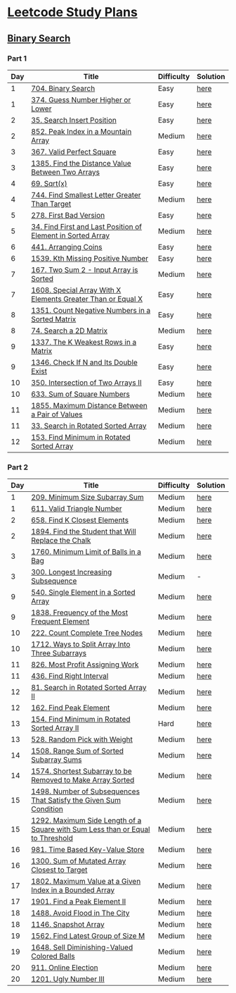 
# [Leetcode Study Plans](https://leetcode.com/study-plan/)

## [Binary Search](https://leetcode.com/study-plan/binary-search/)

### Part 1

Day | Title | Difficulty | Solution
--- | --- | --- | ---
1 | [704. Binary Search](https://leetcode.com/problems/binary-search/) | Easy | [here](https://github.com/Suvradippaul/Leetcode-study-plans/blob/main/Binary%20Search/Part%201/Solutions/Binary%20Search.md)
1 | [374. Guess Number Higher or Lower](https://leetcode.com/problems/guess-number-higher-or-lower/) |Easy | [here](https://github.com/Suvradippaul/Leetcode-study-plans/blob/main/Binary%20Search/Part%201/Solutions/Guess%20Number%20Higher%20or%20Lower.md)
2 | [35. Search Insert Position](https://leetcode.com/problems/search-insert-position/) | Easy | [here](https://github.com/Suvradippaul/Leetcode-study-plans/blob/main/Binary%20Search/Part%201/Solutions/Search%20Insert%20Position.md)
2 | [852. Peak Index in a Mountain Array](https://leetcode.com/problems/peak-index-in-a-mountain-array/) | Medium | [here](https://github.com/Suvradippaul/Leetcode-study-plans/blob/main/Binary%20Search/Part%201/Solutions/Peak%20Index%20in%20a%20Mountain%20Array.md)
3 | [367. Valid Perfect Square](https://leetcode.com/problems/valid-perfect-square/) | Easy | [here](https://github.com/Suvradippaul/Leetcode-study-plans/blob/main/Binary%20Search/Part%201/Solutions/Valid%20Perfect%20Square.md)
3 | [1385. Find the Distance Value Between Two Arrays](https://leetcode.com/problems/find-the-distance-value-between-two-arrays/) | Easy | [here](https://github.com/Suvradippaul/Leetcode-study-plans/blob/main/Binary%20Search/Part%201/Solutions/Find%20the%20Distance%20Value%20Between%20Two%20Arrays.md)
4 | [69. Sqrt(x)](https://leetcode.com/problems/sqrtx/) | Easy | [here](https://github.com/Suvradippaul/Leetcode-study-plans/blob/main/Binary%20Search/Part%201/Solutions/Sqrt(x).md)
4 | [744. Find Smallest Letter Greater Than Target](https://leetcode.com/problems/find-smallest-letter-greater-than-target/) | Medium | [here](https://github.com/Suvradippaul/Leetcode-study-plans/blob/main/Binary%20Search/Part%201/Solutions/Find%20Smallest%20Letter%20Greater%20Than%20Target.md)
5 | [278. First Bad Version](https://leetcode.com/problems/first-bad-version/) | Easy | [here](https://github.com/Suvradippaul/Leetcode-study-plans/blob/main/Binary%20Search/Part%201/Solutions/First%20Bad%20Version.md)
5 | [34. Find First and Last Position of Element in Sorted Array](https://leetcode.com/problems/find-first-and-last-position-of-element-in-sorted-array/) | Medium | [here](https://github.com/Suvradippaul/Leetcode-study-plans/blob/main/Binary%20Search/Part%201/Solutions/Find%20First%20and%20Last%20Position%20of%20Element%20in%20Sorted%20Array.md)
6 | [441. Arranging Coins](https://leetcode.com/problems/arranging-coins/) | Easy | [here](https://github.com/Suvradippaul/Leetcode-study-plans/blob/main/Binary%20Search/Part%201/Solutions/Arranging%20Coins.md)
6 | [1539. Kth Missing Positive Number](https://leetcode.com/problems/kth-missing-positive-number/) | Easy | [here](https://github.com/Suvradippaul/Leetcode-study-plans/blob/main/Binary%20Search/Part%201/Solutions/Kth%20Missing%20Positive%20Number.md)
7 | [167. Two Sum 2 - Input Array is Sorted](https://leetcode.com/problems/two-sum-ii-input-array-is-sorted/) | Medium | [here](https://github.com/Suvradippaul/Leetcode-study-plans/blob/main/Binary%20Search/Part%201/Solutions/Two%20Sum%20II%20-%20Input%20Array%20Is%20Sorted.md)
7 | [1608. Special Array With X Elements Greater Than or Equal X](https://leetcode.com/problems/special-array-with-x-elements-greater-than-or-equal-x/) | Easy | [here](https://github.com/Suvradippaul/Leetcode-study-plans/blob/main/Binary%20Search/Part%201/Solutions/Special%20Array%20With%20X%20Elements%20Greater%20Than%20or%20Equal%20X.md)
8 | [1351. Count Negative Numbers in a Sorted Matrix](https://leetcode.com/problems/count-negative-numbers-in-a-sorted-matrix/) | Easy | [here](https://github.com/Suvradippaul/Leetcode-study-plans/blob/main/Binary%20Search/Part%201/Solutions/Count%20Negative%20Numbers%20in%20a%20Sorted%20Matrix.md)
8 | [74. Search a 2D Matrix](https://leetcode.com/problems/search-a-2d-matrix/) | Medium | [here](https://github.com/Suvradippaul/Leetcode-study-plans/blob/main/Binary%20Search/Part%201/Solutions/Search%20a%202D%20Matrix.md)
9 | [1337. The K Weakest Rows in a Matrix](https://leetcode.com/problems/the-k-weakest-rows-in-a-matrix/) | Easy | [here](https://github.com/Suvradippaul/Leetcode-study-plans/blob/main/Binary%20Search/Part%201/Solutions/The%20K%20Weakest%20Rows%20in%20a%20Matrix.md)
9 | [1346. Check If N and Its Double Exist](https://leetcode.com/problems/check-if-n-and-its-double-exist/) | Easy | [here](https://github.com/Suvradippaul/Leetcode-study-plans/blob/main/Binary%20Search/Part%201/Solutions/Check%20If%20N%20and%20Its%20Double%20Exist.md)
10 | [350. Intersection of Two Arrays II](https://leetcode.com/problems/intersection-of-two-arrays-ii/) | Easy | [here](https://github.com/Suvradippaul/Leetcode-study-plans/blob/main/Binary%20Search/Part%201/Solutions/Intersection%20of%20Two%20Arrays%20II.md)
10 | [633. Sum of Square Numbers](https://leetcode.com/problems/sum-of-square-numbers/) | Medium | [here](https://github.com/Suvradippaul/Leetcode-study-plans/blob/main/Binary%20Search/Part%201/Solutions/Sum%20of%20Square%20Numbers.md)
11 | [1855. Maximum Distance Between a Pair of Values](https://leetcode.com/problems/maximum-distance-between-a-pair-of-values/) | Medium | [here](https://github.com/Suvradippaul/Leetcode-study-plans/blob/main/Binary%20Search/Part%201/Solutions/Maximum%20Distance%20Between%20a%20Pair%20of%20Values.md)
11 | [33. Search in Rotated Sorted Array](https://leetcode.com/problems/search-in-rotated-sorted-array/) | Medium | [here](https://github.com/Suvradippaul/Leetcode-study-plans/blob/main/Binary%20Search/Part%201/Solutions/Search%20in%20Rotated%20Sorted%20Array..md)
12 | [153. Find Minimum in Rotated Sorted Array](https://leetcode.com/problems/find-minimum-in-rotated-sorted-array/) | Medium | [here](https://github.com/Suvradippaul/Leetcode-study-plans/blob/main/Binary%20Search/Part%201/Solutions/Find%20Minimum%20in%20Rotated%20Sorted%20Array.md)


### Part 2
Day | Title | Difficulty | Solution
--- | --- | --- | ---
1 | [209. Minimum Size Subarray Sum](https://leetcode.com/problems/minimum-size-subarray-sum/) | Medium | [here](https://github.com/Suvradippaul/Leetcode-study-plans/blob/main/Binary%20Search/Part%202/Solutions/209.%20Minimum%20Size%20Subarray%20Sum.md)
1 | [611. Valid Triangle Number](https://leetcode.com/problems/valid-triangle-number/) | Medium | [here](https://github.com/Suvradippaul/Leetcode-study-plans/blob/main/Binary%20Search/Part%202/Solutions/611.%20Valid%20Triangle%20Number.md)
2 | [658. Find K Closest Elements](https://leetcode.com/problems/find-k-closest-elements/) | Medium | [here](https://github.com/Suvradippaul/Leetcode-study-plans/blob/main/Binary%20Search/Part%202/Solutions/658.%20Find%20K%20Closest%20Elements.md)
2 | [1894. Find the Student that Will Replace the Chalk](https://leetcode.com/problems/find-the-student-that-will-replace-the-chalk/) | Medium | [here](https://github.com/Suvradippaul/Leetcode-study-plans/blob/main/Binary%20Search/Part%202/Solutions/1894.%20Find%20the%20Student%20that%20Will%20Replace%20the%20Chalk.md)
3 | [1760. Minimum Limit of Balls in a Bag](https://leetcode.com/problems/minimum-limit-of-balls-in-a-bag/) | Medium | [here](https://github.com/Suvradippaul/Leetcode-study-plans/blob/main/Binary%20Search/Part%202/Solutions/1760.%20Minimum%20Limit%20of%20Balls%20in%20a%20Bag.md)
3 | [300. Longest Increasing Subsequence](https://leetcode.com/problems/longest-increasing-subsequence/) | Medium | -
9 | [540. Single Element in a Sorted Array](https://leetcode.com/problems/single-element-in-a-sorted-array/) | Medium | [here](https://github.com/Suvradippaul/Leetcode-study-plans/blob/main/Binary%20Search/Part%202/Solutions/Single%20Element%20in%20a%20Sorted%20Array.md)
9 | [1838. Frequency of the Most Frequent Element](https://leetcode.com/problems/frequency-of-the-most-frequent-element/) | Medium | [here](https://github.com/Suvradippaul/Leetcode-study-plans/blob/main/Binary%20Search/Part%202/Solutions/1838.%20Frequency%20of%20the%20Most%20Frequent%20Element.md)
10 | [222. Count Complete Tree Nodes](https://leetcode.com/problems/count-complete-tree-nodes/) | Medium | [here](https://github.com/Suvradippaul/Leetcode-study-plans/blob/main/Binary%20Search/Part%202/Solutions/Count%20Complete%20Tree%20Nodes.md)
10 | [1712. Ways to Split Array Into Three Subarrays](https://leetcode.com/problems/ways-to-split-array-into-three-subarrays/) | Medium | [here](https://github.com/Suvradippaul/Leetcode-study-plans/blob/main/Binary%20Search/Part%202/Solutions/Ways%20to%20split%20array%20into%203%20subarrays.md)
11 | [826. Most Profit Assigning Work](https://leetcode.com/problems/most-profit-assigning-work/) | Medium | [here](https://github.com/Suvradippaul/Leetcode-study-plans/blob/main/Binary%20Search/Part%202/Solutions/Most%20Profit%20Assigning%20Work.md)
11 | [436. Find Right Interval](https://leetcode.com/problems/find-right-interval/) | Medium | [here](https://github.com/Suvradippaul/Leetcode-study-plans/blob/main/Binary%20Search/Part%202/Solutions/Find%20Right%20Interval.md)
12 | [81. Search in Rotated Sorted Array II](https://leetcode.com/problems/search-in-rotated-sorted-array-ii/) | Medium | [here](https://github.com/Suvradippaul/Leetcode-study-plans/blob/main/Binary%20Search/Part%202/Solutions/81.%20Search%20in%20Rotated%20Sorted%20Array%202.md)
12 | [162. Find Peak Element](https://leetcode.com/problems/find-peak-element/) | Medium | [here](https://github.com/Suvradippaul/Leetcode-study-plans/blob/main/Binary%20Search/Part%202/Solutions/162.%20Find%20Peak%20Element.md)
13 | [154. Find Minimum in Rotated Sorted Array II](https://leetcode.com/problems/find-minimum-in-rotated-sorted-array-ii/) | Hard | [here](https://github.com/Suvradippaul/Leetcode-study-plans/blob/main/Binary%20Search/Part%202/Solutions/154.%20Find%20Minimum%20in%20Rotated%20Sorted%20Array%20II.md)
13 | [528. Random Pick with Weight](https://leetcode.com/problems/random-pick-with-weight/) | Medium | [here](https://github.com/Suvradippaul/Leetcode-study-plans/blob/main/Binary%20Search/Part%202/Solutions/528.%20Random%20Pick%20with%20Weight.md)
14 | [1508. Range Sum of Sorted Subarray Sums](https://leetcode.com/problems/range-sum-of-sorted-subarray-sums/) | Medium | [here](https://github.com/Suvradippaul/Leetcode-study-plans/blob/main/Binary%20Search/Part%202/Solutions/1508.%20Range%20Sum%20of%20Sorted%20Subarray%20Sums.md)
14 | [1574. Shortest Subarray to be Removed to Make Array Sorted](https://leetcode.com/problems/shortest-subarray-to-be-removed-to-make-array-sorted/) | Medium | [here](https://github.com/Suvradippaul/Leetcode-study-plans/blob/main/Binary%20Search/Part%202/Solutions/1574.%20Shortest%20Subarray%20to%20be%20Removed%20to%20Make%20Array%20Sorted.md)
15 | [1498. Number of Subsequences That Satisfy the Given Sum Condition](https://leetcode.com/problems/number-of-subsequences-that-satisfy-the-given-sum-condition/) | Medium | [here](https://github.com/Suvradippaul/Leetcode-study-plans/blob/main/Binary%20Search/Part%202/Solutions/1498.%20Number%20of%20Subsequences%20That%20Satisfy%20the%20Given%20Sum%20Condition.md)
15 | [1292. Maximum Side Length of a Square with Sum Less than or Equal to Threshold](https://leetcode.com/problems/maximum-side-length-of-a-square-with-sum-less-than-or-equal-to-threshold/) | Medium | [here](https://github.com/Suvradippaul/Leetcode-study-plans/blob/main/Binary%20Search/Part%202/Solutions/1292.%20Maximum%20Side%20Length%20of%20a%20Square%20with%20Sum%20Less%20than%20or%20Equal%20to%20Threshold.md)
16 | [981. Time Based Key-Value Store](https://leetcode.com/problems/time-based-key-value-store/) | Medium | [here](https://github.com/Suvradippaul/Leetcode-study-plans/blob/main/Binary%20Search/Part%202/Solutions/Time%20Based%20Key-Value%20Store.md)
16 | [1300. Sum of Mutated Array Closest to Target](https://leetcode.com/problems/sum-of-mutated-array-closest-to-target/) | Medium | [here](https://github.com/Suvradippaul/Leetcode-study-plans/blob/main/Binary%20Search/Part%202/Solutions/1300.%20Sum%20of%20Mutated%20Array%20Closest%20to%20Target.md)
17 | [1802. Maximum Value at a Given Index in a Bounded Array](https://leetcode.com/problems/maximum-value-at-a-given-index-in-a-bounded-array/) | Medium | [here](https://github.com/Suvradippaul/Leetcode-study-plans/blob/main/Binary%20Search/Part%202/Solutions/1802.%20Maximum%20Value%20at%20a%20Given%20Index%20in%20a%20Bounded%20Array.md)
17 | [1901. Find a Peak Element II](https://leetcode.com/problems/find-a-peak-element-ii/) | Medium | [here](https://github.com/Suvradippaul/Leetcode-study-plans/blob/main/Binary%20Search/Part%202/Solutions/1901.%20Find%20a%20Peak%20Element%20II.md)
18 | [1488. Avoid Flood in The City](https://leetcode.com/problems/avoid-flood-in-the-city/) | Medium | [here](https://github.com/Suvradippaul/Leetcode-study-plans/blob/main/Binary%20Search/Part%202/Solutions/1488.%20Avoid%20Flood%20in%20The%20City.md)
18 | [1146. Snapshot Array](https://leetcode.com/problems/snapshot-array/) | Medium | [here](https://github.com/Suvradippaul/Leetcode-study-plans/blob/main/Binary%20Search/Part%202/Solutions/1146.%20Snapshot%20Array.md)
19 | [1562. Find Latest Group of Size M](https://leetcode.com/problems/find-latest-group-of-size-m/) | Medium | [here](https://github.com/Suvradippaul/Leetcode-study-plans/blob/main/Binary%20Search/Part%202/Solutions/1300.%20Sum%20of%20Mutated%20Array%20Closest%20to%20Target.md)
19 | [1648. Sell Diminishing-Valued Colored Balls](https://leetcode.com/problems/sell-diminishing-valued-colored-balls/) | Medium | [here](https://github.com/Suvradippaul/Leetcode-study-plans/blob/main/Binary%20Search/Part%202/Solutions/1648.%20Sell%20Diminishing-Valued%20Colored%20Balls.md)
20 | [911. Online Election](https://leetcode.com/problems/online-election/) | Medium | [here](https://github.com/Suvradippaul/Leetcode-study-plans/blob/main/Binary%20Search/Part%202/Solutions/911.%20Online%20Election.md)
20 | [1201. Ugly Number III](https://leetcode.com/problems/ugly-number-iii/) | Medium | [here](https://github.com/Suvradippaul/Leetcode-study-plans/blob/main/Binary%20Search/Part%202/Solutions/1201.%20Ugly%20Number%20III.md)